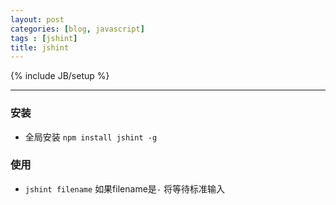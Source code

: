 ```yaml
---
layout: post
categories: [blog, javascript]
tags : [jshint]
title: jshint
---
```

{% include JB/setup %}

---

### 安装

* 全局安装 `npm install jshint -g`


### 使用

* `jshint filename`  如果filename是`-` 将等待标准输入

